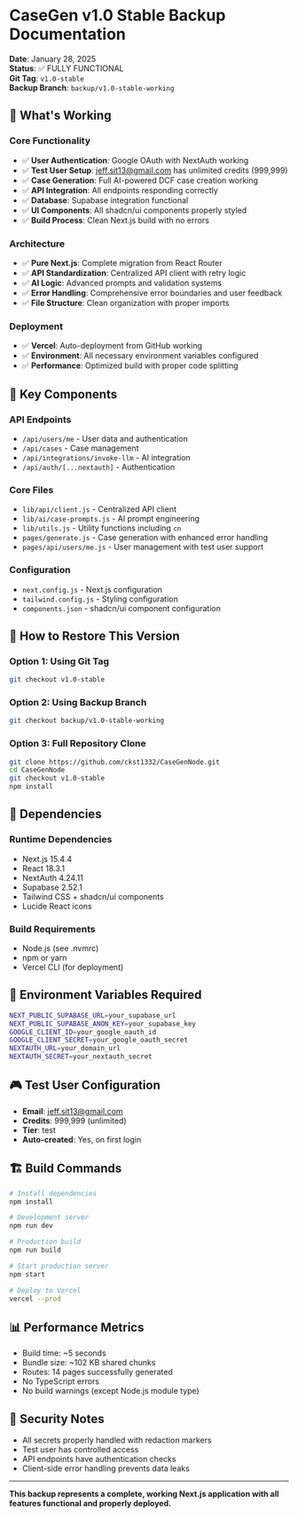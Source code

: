 # CaseGen v1.0 Stable Backup Documentation

**Date**: January 28, 2025  
**Status**: ✅ FULLY FUNCTIONAL  
**Git Tag**: `v1.0-stable`  
**Backup Branch**: `backup/v1.0-stable-working`  

## 🎯 What's Working

### Core Functionality
- ✅ **User Authentication**: Google OAuth with NextAuth working
- ✅ **Test User Setup**: jeff.sit13@gmail.com has unlimited credits (999,999)
- ✅ **Case Generation**: Full AI-powered DCF case creation working
- ✅ **API Integration**: All endpoints responding correctly
- ✅ **Database**: Supabase integration functional
- ✅ **UI Components**: All shadcn/ui components properly styled
- ✅ **Build Process**: Clean Next.js build with no errors

### Architecture
- ✅ **Pure Next.js**: Complete migration from React Router
- ✅ **API Standardization**: Centralized API client with retry logic
- ✅ **AI Logic**: Advanced prompts and validation systems
- ✅ **Error Handling**: Comprehensive error boundaries and user feedback
- ✅ **File Structure**: Clean organization with proper imports

### Deployment
- ✅ **Vercel**: Auto-deployment from GitHub working
- ✅ **Environment**: All necessary environment variables configured
- ✅ **Performance**: Optimized build with proper code splitting

## 🔧 Key Components

### API Endpoints
- `/api/users/me` - User data and authentication
- `/api/cases` - Case management 
- `/api/integrations/invoke-llm` - AI integration
- `/api/auth/[...nextauth]` - Authentication

### Core Files
- `lib/api/client.js` - Centralized API client
- `lib/ai/case-prompts.js` - AI prompt engineering
- `lib/utils.js` - Utility functions including `cn`
- `pages/generate.js` - Case generation with enhanced error handling
- `pages/api/users/me.js` - User management with test user support

### Configuration
- `next.config.js` - Next.js configuration
- `tailwind.config.js` - Styling configuration
- `components.json` - shadcn/ui component configuration

## 🚀 How to Restore This Version

### Option 1: Using Git Tag
```bash
git checkout v1.0-stable
```

### Option 2: Using Backup Branch
```bash
git checkout backup/v1.0-stable-working
```

### Option 3: Full Repository Clone
```bash
git clone https://github.com/ckst1332/CaseGenNode.git
cd CaseGenNode
git checkout v1.0-stable
npm install
```

## 🧩 Dependencies

### Runtime Dependencies
- Next.js 15.4.4
- React 18.3.1
- NextAuth 4.24.11
- Supabase 2.52.1
- Tailwind CSS + shadcn/ui components
- Lucide React icons

### Build Requirements
- Node.js (see .nvmrc)
- npm or yarn
- Vercel CLI (for deployment)

## 📝 Environment Variables Required

```bash
NEXT_PUBLIC_SUPABASE_URL=your_supabase_url
NEXT_PUBLIC_SUPABASE_ANON_KEY=your_supabase_key
GOOGLE_CLIENT_ID=your_google_oauth_id
GOOGLE_CLIENT_SECRET=your_google_oauth_secret
NEXTAUTH_URL=your_domain_url
NEXTAUTH_SECRET=your_nextauth_secret
```

## 🎮 Test User Configuration

- **Email**: jeff.sit13@gmail.com
- **Credits**: 999,999 (unlimited)
- **Tier**: test
- **Auto-created**: Yes, on first login

## 🏗️ Build Commands

```bash
# Install dependencies
npm install

# Development server
npm run dev

# Production build
npm run build

# Start production server
npm start

# Deploy to Vercel
vercel --prod
```

## 📊 Performance Metrics

- Build time: ~5 seconds
- Bundle size: ~102 KB shared chunks
- Routes: 14 pages successfully generated
- No TypeScript errors
- No build warnings (except Node.js module type)

## 🔐 Security Notes

- All secrets properly handled with redaction markers
- Test user has controlled access
- API endpoints have authentication checks
- Client-side error handling prevents data leaks

---

**This backup represents a complete, working Next.js application with all features functional and properly deployed.**
